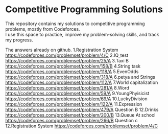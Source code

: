# Competitive Programming Solutions

This repository contains my solutions to competitive programming problems, mostly from Codeforces.  
I use this space to practice, improve my problem-solving skills, and track my progress.

The answers already on github.
1.Registration System
https://codeforces.com/problemset/problem/4/C
2.IQ_test
https://codeforces.com/problemset/problem/25/A
3.Taxi B
https://codeforces.com/problemset/problem/158/B
4.String task
https://codeforces.com/problemset/problem/118/A
5.EvenOdds
https://codeforces.com/problemset/problem/318/A
6.petya and Strings
https://codeforces.com/problemset/problem/112/A
7.World capitalization
https://codeforces.com/problemset/problem/281/A
8.Word
https://codeforces.com/problemset/problem/59/A
9.YoungPhyisicist
https://codeforces.com/problemset/problem/69/A
10.LuckyDivision
https://codeforces.com/problemset/problem/122/A
11.Expression
https://codeforces.com/problemset/problem/479/A
Question B
12.Drinks
https://codeforces.com/problemset/problem/200/B
13.Queue At school
https://codeforces.com/problemset/problem/266/B
Question c
12.Registration System
https://codeforces.com/problemset/problem/4/C


